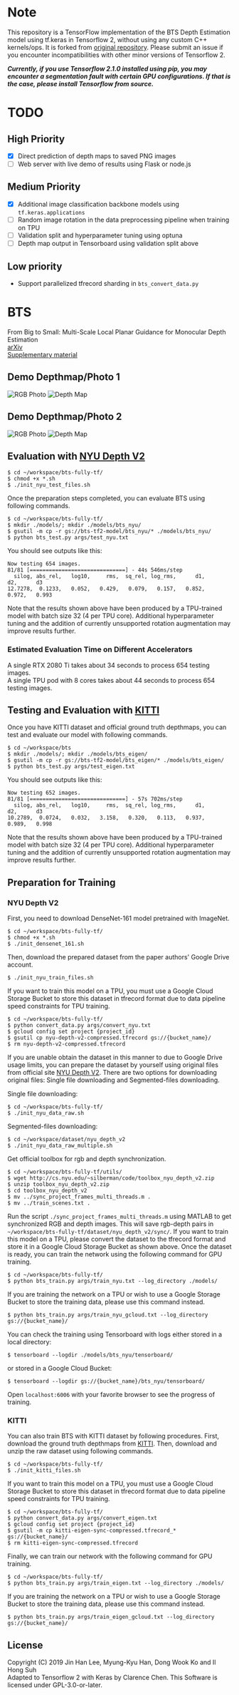 
# Note
This repository is a TensorFlow implementation of the BTS Depth Estimation model using tf.keras in Tensorflow 2, without using any custom C++ kernels/ops. It is forked from [original repository](https://github.com/cogaplex-bts/bts). Please submit an issue if you encounter incompatibilities with other minor versions of Tensorflow 2.

***Currently, if you use Tensorflow 2.1.0 installed using pip, you may encounter a segmentation fault with certain GPU configurations. If that is the case, please install Tensorflow from source.***

# TODO

## High Priority
- [x] Direct prediction of depth maps to saved PNG images
- [ ] Web server with live demo of results using Flask or node.js

## Medium Priority
- [x] Additional image classification backbone models using `tf.keras.applications`
- [ ] Random image rotation in the data preprocessing pipeline when training on TPU
- [ ] Validation split and hyperparameter tuning using optuna
- [ ] Depth map output in Tensorboard using validation split above

## Low priority
 - Support parallelized tfrecord sharding in `bts_convert_data.py`

# BTS
From Big to Small: Multi-Scale Local Planar Guidance for Monocular Depth Estimation   
[arXiv](https://arxiv.org/abs/1907.10326)  
[Supplementary material](https://arxiv.org/src/1907.10326v4/anc/bts_sm.pdf) 

## Demo Depthmap/Photo 1
![RGB Photo](https://raw.githubusercontent.com/clarencechen/bts-fully-tf/master/demo/0000000140.png)
![Depth Map](https://raw.githubusercontent.com/clarencechen/bts-fully-tf/master/demo/2011_09_26_drive_0013_sync_0000000140.png)
## Demo Depthmap/Photo 2
![RGB Photo](https://raw.githubusercontent.com/clarencechen/bts-fully-tf/master/demo/0000000000.png)
![Depth Map](https://raw.githubusercontent.com/clarencechen/bts-fully-tf/master/demo/2011_09_26_drive_0046_sync_0000000000.png)

## Evaluation with [NYU Depth V2](https://cs.nyu.edu/~silberman/datasets/nyu_depth_v2.html)
```shell
$ cd ~/workspace/bts-fully-tf/
$ chmod +x *.sh
$ ./init_nyu_test_files.sh
```
Once the preparation steps completed, you can evaluate BTS using following commands.
```
$ cd ~/workspace/bts-fully-tf/
$ mkdir ./models/; mkdir ./models/bts_nyu/
$ gsutil -m cp -r gs://bts-tf2-model/bts_nyu/* ./models/bts_nyu/
$ python bts_test.py args/test_nyu.txt
```
You should see outputs like this:
```
Now testing 654 images.
81/81 [==============================] - 44s 546ms/step
  silog, abs_rel,   log10,     rms,  sq_rel, log_rms,      d1,      d2,      d3
12.7278,  0.1233,   0.052,   0.429,   0.079,   0.157,   0.852,   0.972,   0.993
```
Note that the results shown above have been produced by a TPU-trained model with batch size 32 (4 per TPU core). Additional hyperparameter tuning and the addition of currently unsupported rotation augmentation may improve results further.

### Estimated Evaluation Time on Different Accelerators
A single RTX 2080 Ti takes about 34 seconds to process 654 testing images. \
A single TPU pod with 8 cores takes about 44 seconds to process 654 testing images.

## Testing and Evaluation with [KITTI](http://www.cvlibs.net/datasets/kitti/eval_depth.php?benchmark=depth_prediction)
Once you have KITTI dataset and official ground truth depthmaps, you can test and evaluate our model with following commands.
```
$ cd ~/workspace/bts
$ mkdir ./models/; mkdir ./models/bts_eigen/
$ gsutil -m cp -r gs://bts-tf2-model/bts_eigen/* ./models/bts_eigen/
$ python bts_test.py args/test_eigen.txt
```
You should see outputs like this:
```
Now testing 652 images.
81/81 [==============================] - 57s 702ms/step
  silog, abs_rel,   log10,     rms,  sq_rel, log_rms,      d1,      d2,      d3
10.2789,  0.0724,   0.032,   3.158,   0.320,   0.113,   0.937,   0.989,   0.998
```
Note that the results shown above have been produced by a TPU-trained model with batch size 32 (4 per TPU core). Additional hyperparameter tuning and the addition of currently unsupported rotation augmentation may improve results further.

## Preparation for Training
### NYU Depth V2
First, you need to download DenseNet-161 model pretrained with ImageNet.
```
$ cd ~/workspace/bts-fully-tf/
$ chmod +x *.sh
$ ./init_densenet_161.sh
```
Then, download the prepared dataset from the paper authors' Google Drive account.
```
$ ./init_nyu_train_files.sh
```
If you want to train this model on a TPU, you must use a Google Cloud Storage Bucket to store this dataset in tfrecord format due to data pipeline speed constraints for TPU training.
```
$ cd ~/workspace/bts-fully-tf/
$ python convert_data.py args/convert_nyu.txt
$ gcloud config set project {project_id}
$ gsutil cp nyu-depth-v2-compressed.tfrecord gs://{bucket_name}/
$ rm nyu-depth-v2-compressed.tfrecord
```
If you are unable obtain the dataset in this manner to due to Google Drive usage limits, you can prepare the dataset by yourself using original files from official site [NYU Depth V2](https://cs.nyu.edu/~silberman/datasets/nyu_depth_v2.html).
There are two options for downloading original files: Single file downloading and Segmented-files downloading.

Single file downloading:
```
$ cd ~/workspace/bts-fully-tf/
$ ./init_nyu_data_raw.sh
```
Segmented-files downloading:
```
$ cd ~/workspace/dataset/nyu_depth_v2
$ ./init_nyu_data_raw_multiple.sh
```
Get official toolbox for rgb and depth synchronization.
```
$ cd ~/workspace/bts-fully-tf/utils/
$ wget http://cs.nyu.edu/~silberman/code/toolbox_nyu_depth_v2.zip
$ unzip toolbox_nyu_depth_v2.zip
$ cd toolbox_nyu_depth_v2
$ mv ../sync_project_frames_multi_threads.m .
$ mv ../train_scenes.txt .
```
Run the script `./sync_project_frames_multi_threads.m` using MATLAB to get synchronized RGB and depth images.
This will save rgb-depth pairs in `~/workspace/bts-fully-tf/dataset/nyu_depth_v2/sync/`.
If you want to train this model on a TPU, please convert the dataset to the tfrecord format and store it in a Google Cloud Storage Bucket as shown above.
Once the dataset is ready, you can train the network using the following command for GPU training.
```
$ cd ~/workspace/bts-fully-tf/
$ python bts_train.py args/train_nyu.txt --log_directory ./models/
```
If you are training the network on a TPU or wish to use a Google Storage Bucket to store the training data, please use this command instead.
```
$ python bts_train.py args/train_nyu_gcloud.txt --log_directory gs://{bucket_name}/
```
You can check the training using Tensorboard with logs either stored in a local directory:
```
$ tensorboard --logdir ./models/bts_nyu/tensorboard/
```
or stored in a Google Cloud Bucket:
```
$ tensorboard --logdir gs://{bucket_name}/bts_nyu/tensorboard/
```
Open `localhost:6006` with your favorite browser to see the progress of training.

### KITTI
You can also train BTS with KITTI dataset by following procedures.
First, download the ground truth depthmaps from [KITTI](http://www.cvlibs.net/download.php?file=data_depth_annotated.zip).
Then, download and unzip the raw dataset using following commands.
```
$ cd ~/workspace/bts-fully-tf/
$ ./init_kitti_files.sh
```
If you want to train this model on a TPU, you must use a Google Cloud Storage Bucket to store this dataset in tfrecord format due to data pipeline speed constraints for TPU training.
```
$ cd ~/workspace/bts-fully-tf/
$ python convert_data.py args/convert_eigen.txt
$ gcloud config set project {project_id}
$ gsutil -m cp kitti-eigen-sync-compressed.tfrecord_* gs://{bucket_name}/
$ rm kitti-eigen-sync-compressed.tfrecord
```
Finally, we can train our network with the following command for GPU training.
```
$ cd ~/workspace/bts-fully-tf/
$ python bts_train.py args/train_eigen.txt --log_directory ./models/
```
If you are training the network on a TPU or wish to use a Google Storage Bucket to store the training data, please use this command instead.
```
$ python bts_train.py args/train_eigen_gcloud.txt --log_directory gs://{bucket_name}/
```

## License
Copyright (C) 2019 Jin Han Lee, Myung-Kyu Han, Dong Wook Ko and Il Hong Suh \
Adapted to Tensorflow 2 with Keras by Clarence Chen.
This Software is licensed under GPL-3.0-or-later.
